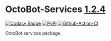 # OctoBot-Services [1.2.4](https://github.com/Drakkar-Software/OctoBot-Services/tree/master/docs/CHANGELOG.md)
[![Codacy Badge](https://api.codacy.com/project/badge/Grade/31a1caa6e5384d80bf890dba5c9b5e4b)](https://app.codacy.com/gh/Drakkar-Software/OctoBot-Services?utm_source=github.com&utm_medium=referral&utm_content=Drakkar-Software/OctoBot-Services&utm_campaign=Badge_Grade_Dashboard)
[![PyPI](https://img.shields.io/pypi/v/OctoBot-Services.svg)](https://pypi.python.org/pypi/OctoBot-Services/)
[![Github-Action-CI](https://github.com/Drakkar-Software/OctoBot-Services/workflows/OctoBot-Services-CI/badge.svg)](https://github.com/Drakkar-Software/OctoBot-Services/actions)

OctoBot services package.
